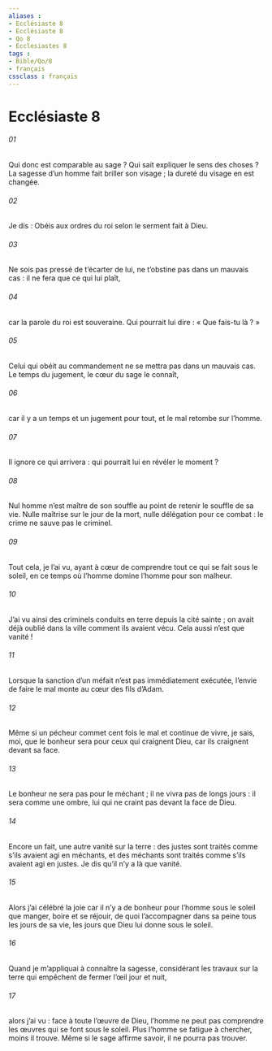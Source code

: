 ```yaml
---
aliases : 
- Ecclésiaste 8
- Ecclésiaste 8
- Qo 8
- Ecclesiastes 8
tags : 
- Bible/Qo/8
- français
cssclass : français
---
```


# Ecclésiaste 8

###### 01
Qui donc est comparable au sage ?
Qui sait expliquer le sens des choses ?
La sagesse d’un homme fait briller son visage ;
la dureté du visage en est changée.
###### 02
Je dis : Obéis aux ordres du roi
selon le serment fait à Dieu.
###### 03
Ne sois pas pressé de t’écarter de lui,
ne t’obstine pas dans un mauvais cas :
il ne fera que ce qui lui plaît,
###### 04
car la parole du roi est souveraine.
Qui pourrait lui dire : « Que fais-tu là ? »
###### 05
Celui qui obéit au commandement
ne se mettra pas dans un mauvais cas.
Le temps du jugement, le cœur du sage le connaît,
###### 06
car il y a un temps et un jugement pour tout,
et le mal retombe sur l’homme.
###### 07
Il ignore ce qui arrivera :
qui pourrait lui en révéler le moment ?
###### 08
Nul homme n’est maître de son souffle
au point de retenir le souffle de sa vie.
Nulle maîtrise sur le jour de la mort,
nulle délégation pour ce combat :
le crime ne sauve pas le criminel.
###### 09
Tout cela, je l’ai vu,
ayant à cœur de comprendre
tout ce qui se fait sous le soleil,
en ce temps où l’homme domine l’homme
pour son malheur.
###### 10
J’ai vu ainsi des criminels conduits en terre
depuis la cité sainte ;
on avait déjà oublié dans la ville
comment ils avaient vécu.
Cela aussi n’est que vanité !
###### 11
Lorsque la sanction d’un méfait
n’est pas immédiatement exécutée,
l’envie de faire le mal
monte au cœur des fils d’Adam.
###### 12
Même si un pécheur commet cent fois le mal
et continue de vivre,
je sais, moi, que le bonheur
sera pour ceux qui craignent Dieu,
car ils craignent devant sa face.
###### 13
Le bonheur ne sera pas pour le méchant ;
il ne vivra pas de longs jours :
il sera comme une ombre,
lui qui ne craint pas devant la face de Dieu.
###### 14
Encore un fait, une autre vanité sur la terre :
des justes sont traités
comme s’ils avaient agi en méchants,
et des méchants sont traités
comme s’ils avaient agi en justes.
Je dis qu’il n’y a là que vanité.
###### 15
Alors j’ai célébré la joie
car il n’y a de bonheur pour l’homme sous le soleil
que manger, boire et se réjouir,
de quoi l’accompagner dans sa peine
tous les jours de sa vie,
les jours que Dieu lui donne sous le soleil.
###### 16
Quand je m’appliquai à connaître la sagesse,
considérant les travaux sur la terre
qui empêchent de fermer l’œil jour et nuit,
###### 17
alors j’ai vu : face à toute l’œuvre de Dieu,
l’homme ne peut pas comprendre les œuvres
qui se font sous le soleil.
Plus l’homme se fatigue à chercher,
moins il trouve.
Même si le sage affirme savoir,
il ne pourra pas trouver.
